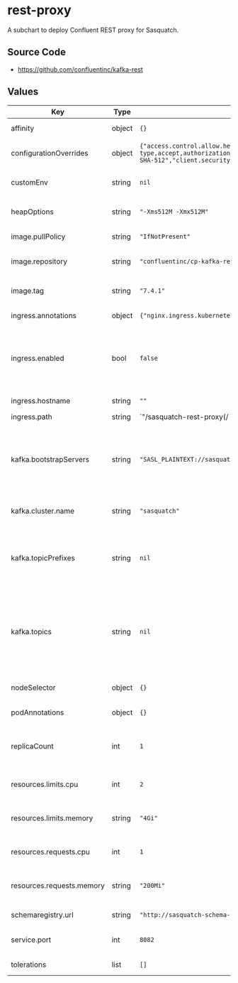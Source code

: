 # rest-proxy

A subchart to deploy Confluent REST proxy for Sasquatch.

## Source Code

* <https://github.com/confluentinc/kafka-rest>

## Values

| Key | Type | Default | Description |
|-----|------|---------|-------------|
| affinity | object | `{}` | Affinity configuration. |
| configurationOverrides | object | `{"access.control.allow.headers":"origin,content-type,accept,authorization","access.control.allow.methods":"GET,POST,PUT,DELETE","client.sasl.mechanism":"SCRAM-SHA-512","client.security.protocol":"SASL_PLAINTEXT"}` | Kafka REST configuration options |
| customEnv | string | `nil` | Kafka REST additional env variables |
| heapOptions | string | `"-Xms512M -Xmx512M"` | Kafka REST proxy JVM Heap Option |
| image.pullPolicy | string | `"IfNotPresent"` | Image pull policy. |
| image.repository | string | `"confluentinc/cp-kafka-rest"` | Kafka REST proxy image repository. |
| image.tag | string | `"7.4.1"` | Kafka REST proxy image tag. |
| ingress.annotations | object | `{"nginx.ingress.kubernetes.io/rewrite-target":"/$2"}` | Ingress annotations. |
| ingress.enabled | bool | `false` | Enable Ingress. This should be true to create an ingress rule for the application. |
| ingress.hostname | string | `""` | Ingress hostname. |
| ingress.path | string | `"/sasquatch-rest-proxy(/|$)(.*)"` | Ingress path. |
| kafka.bootstrapServers | string | `"SASL_PLAINTEXT://sasquatch-kafka-bootstrap.sasquatch:9092"` | Kafka bootstrap servers, use the internal listerner on port 9092 wit SASL connection. |
| kafka.cluster.name | string | `"sasquatch"` | Name of the Strimzi Kafka cluster. |
| kafka.topicPrefixes | string | `nil` | List of topic prefixes to use when exposing Kafka topics to the REST Proxy v2 API. |
| kafka.topics | string | `nil` | List of Kafka topics to create via Strimzi. Alternatively topics can be created using the REST Proxy v3 API. |
| nodeSelector | object | `{}` | Node selector configuration. |
| podAnnotations | object | `{}` | Pod annotations. |
| replicaCount | int | `1` | Number of Kafka REST proxy pods to run in the deployment. |
| resources.limits.cpu | int | `2` | Kafka REST proxy cpu limits |
| resources.limits.memory | string | `"4Gi"` | Kafka REST proxy memory limits |
| resources.requests.cpu | int | `1` | Kafka REST proxy cpu requests |
| resources.requests.memory | string | `"200Mi"` | Kafka REST proxy memory requests |
| schemaregistry.url | string | `"http://sasquatch-schema-registry.sasquatch:8081"` | Schema registry URL |
| service.port | int | `8082` | Kafka REST proxy service port |
| tolerations | list | `[]` | Tolerations configuration. |
